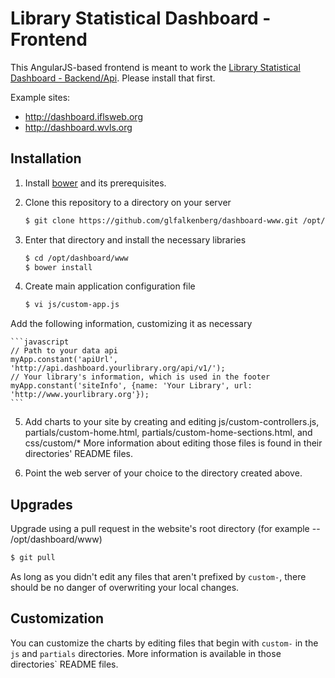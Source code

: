# Library Statistical Dashboard - Frontend

This AngularJS-based frontend is meant to work the [Library Statistical Dashboard - Backend/Api](https://github.com/glfalkenberg/dashboard-api). Please install that first.

Example sites:
- http://dashboard.iflsweb.org
- http://dashboard.wvls.org

## Installation
1. Install [bower](http://bower.io) and its prerequisites.
2. Clone this repository to a directory on your server 

    ```bash
    $ git clone https://github.com/glfalkenberg/dashboard-www.git /opt/dashboard/www
    ```

3. Enter that directory and install the necessary libraries

    ```bash
    $ cd /opt/dashboard/www
    $ bower install
    ```
    
4. Create main application configuration file

    ```bash
    $ vi js/custom-app.js
    ```
    
  Add the following information, customizing it as necessary
  
    ```javascript
    // Path to your data api
    myApp.constant('apiUrl', 'http://api.dashboard.yourlibrary.org/api/v1/');
    // Your library's information, which is used in the footer
    myApp.constant('siteInfo', {name: 'Your Library', url: 'http://www.yourlibrary.org'});
    ```
    
5. Add charts to your site by creating and editing js/custom-controllers.js, partials/custom-home.html, partials/custom-home-sections.html, and css/custom/*
More information about editing those files is found in their directories' README files.

6. Point the web server of your choice to the directory created above.

## Upgrades
Upgrade using a pull request in the website's root directory (for example -- /opt/dashboard/www)

```bash
$ git pull
```

As long as you didn't edit any files that aren't prefixed by `custom-`, there should be no danger of overwriting your local changes.

## Customization
You can customize the charts by editing files that begin with `custom-` in the `js` and `partials` directories. More information is available in those directories` README files.